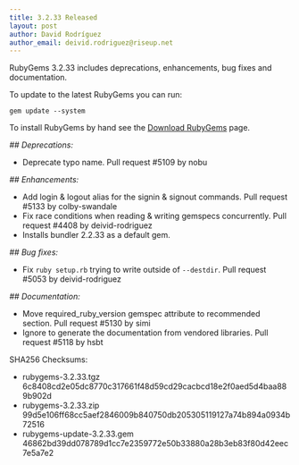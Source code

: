 ```yaml
---
title: 3.2.33 Released
layout: post
author: David Rodríguez
author_email: deivid.rodriguez@riseup.net
---
```


RubyGems 3.2.33 includes deprecations, enhancements, bug fixes and documentation.

To update to the latest RubyGems you can run:

    gem update --system

To install RubyGems by hand see the [Download RubyGems][download] page.


_## Deprecations:_

* Deprecate typo name. Pull request #5109 by nobu

_## Enhancements:_

* Add login & logout alias for the signin & signout commands. Pull request
  #5133 by colby-swandale
* Fix race conditions when reading & writing gemspecs concurrently. Pull
  request #4408 by deivid-rodriguez
* Installs bundler 2.2.33 as a default gem.

_## Bug fixes:_

* Fix `ruby setup.rb` trying to write outside of `--destdir`. Pull request
  #5053 by deivid-rodriguez

_## Documentation:_

* Move required_ruby_version gemspec attribute to recommended section.
  Pull request #5130 by simi
* Ignore to generate the documentation from vendored libraries. Pull
  request #5118 by hsbt


SHA256 Checksums:

* rubygems-3.2.33.tgz  
  6c8408cd2e05dc8770c317661f48d59cd29cacbcd18e2f0aed5d4baa889b902d
* rubygems-3.2.33.zip  
  99d5e106ff68cc5aef2846009b840750db205305119127a74b894a0934b72516
* rubygems-update-3.2.33.gem  
  46862bd39dd078789d1cc7e2359772e50b33880a28b3eb83f80d42eec7e5a7e2


[download]: https://rubygems.org/pages/download

